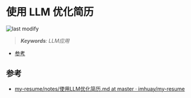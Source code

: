 使用 LLM 优化简历
===
<!--START_SECTION:badge-->

![last modify](https://img.shields.io/static/v1?label=last%20modify&message=2025-08-02%2000%3A35%3A22&color=yellowgreen&style=flat-square)

<!--END_SECTION:badge-->
<!--info
top: false
hidden: true
-->

> ***Keywords**: LLM应用*

<!--START_SECTION:toc-->
- [参考](#参考)
<!--END_SECTION:toc-->


## 参考
- [my-resume/notes/使用LLM优化简历.md at master · imhuay/my-resume](https://github.com/imhuay/my-resume/blob/master/notes/%E4%BD%BF%E7%94%A8LLM%E4%BC%98%E5%8C%96%E7%AE%80%E5%8E%86.md)